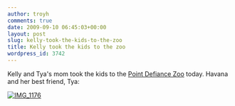 ```yaml
---
author: troyh
comments: true
date: 2009-09-10 06:45:03+00:00
layout: post
slug: kelly-took-the-kids-to-the-zoo
title: Kelly took the kids to the zoo
wordpress_id: 3742
---
```


Kelly and Tya's mom took the kids to the [Point Defiance Zoo](http://www.pdza.org/) today. Havana and her best friend, Tya:

[![IMG_1176](http://farm3.static.flickr.com/2434/3906692285_7da5919482.jpg)](http://www.flickr.com/photos/troyh/3906692285/)
